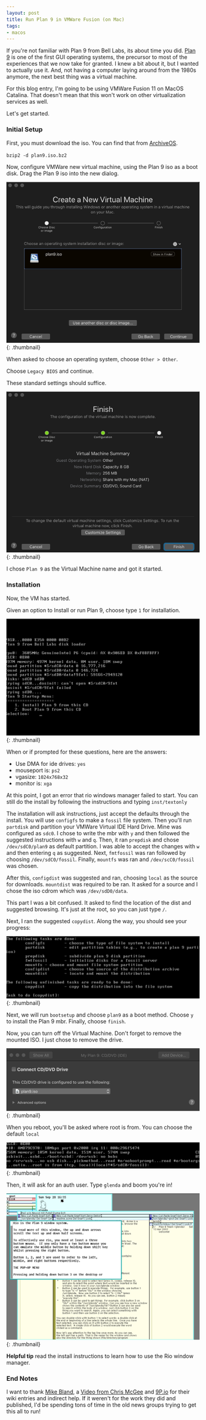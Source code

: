 ```yaml
---
layout: post
title: Run Plan 9 in VMWare Fusion (on Mac)
tags:
- macos
---
```

If you're not familiar with Plan 9 from Bell Labs, its about time you did. [Plan 9](https://en.wikipedia.org/wiki/Plan_9_from_Bell_Labs) is one of the first GUI operating systems, the precursor to most of the experiences that we now take for granted.  I knew a bit about it, but I wanted to actually use it.  And, not having a computer laying around from the 1980s anymore, the next best thing was a virtual machine.

For this blog entry, I'm going to be using VMWare Fusion 11 on MacOS Catalina.  That doesn't mean that this won't work on other virtualization services as well.

Let's get started.

### Initial Setup

First, you must download the iso.  You can find that from [ArchiveOS](https://archiveos.org/plan9/).

`bzip2 -d plan9.iso.bz2`

Now, configure VMWare new virtual machine, using the Plan 9 iso as a boot disk.  Drag the Plan 9 iso into the new dialog.

[![Plan9 1](/uploads/2020/plan9-1.png)](/uploads/2020/plan9-1.png){: .thumbnail}

When asked to choose an operating system, choose `Other > Other`.

Choose `Legacy BIOS` and continue.

These standard settings should suffice.

[![Plan9 2](/uploads/2020/plan9-2.png)](/uploads/2020/plan9-2.png){: .thumbnail}

I chose `Plan 9` as the Virtual Machine name and got it started.

### Installation

Now, the VM has started.

Given an option to Install or run Plan 9, choose type `1` for installation.

[![Plan9 3](/uploads/2020/plan9-3.png)](/uploads/2020/plan9-3.png){: .thumbnail}

When or if prompted for these questions, here are the answers:

* Use DMA for ide drives: `yes`
* mouseport is: `ps2`
* vgasize: `1024x768x32`
* monitor is: `xga`

At this point, I got an error that rio windows manager failed to start.  You can still do the install by following the instructions and typing `inst/textonly`

The installation will ask instructions, just accept the defaults through the install.  You will use `configfs` to make a `fossil` file system. Then you'll run `partdisk` and partition your VMWare Virtual IDE Hard Drive. Mine was configured as `sdc0`.  I chose to write the mbr with `y` and then followed the suggested instructions with `w` and `q`.  Then, it ran `prepdisk` and chose `/dev/sdC0/plan9` as default partition.  I was able to accept the changes with `w` and then entering `q` as suggested.  Next, `fmtfossil` was ran followed by choosing `/dev/sdC0/fossil`.  Finally, `mountfs` was ran and `/dev/scC0/fossil` was chosen.

After this, `configdist` was suggested and ran, choosing `local` as the source for downloads.  `mountdist` was required to be ran. It asked for a source and I chose the iso cdrom which was `/dev/sdD0/data`.  

This part I was a bit confused. It asked to find the location of the dist and suggested browsing. It's just at the root, so you can just type `/`.

Next, I ran the suggested `copydist`.  Along the way, you should see your progress:

[![Plan9 4](/uploads/2020/plan9-4.png)](/uploads/2020/plan9-4.png){: .thumbnail}

Next, we will run `bootsetup` and choose `plan9` as a boot method.  Choose `y` to install the Plan 9 mbr.  Finally, choose `finish`.

Now, you can turn off the Virtual Machine.  Don't forget to remove the mounted ISO.  I just chose to remove the drive.

[![Plan9 5](/uploads/2020/plan9-5.png)](/uploads/2020/plan9-5.png){: .thumbnail}

When you reboot, you'll be asked where root is from. You can choose the default `local`

[![Plan9 6](/uploads/2020/plan9-6.png)](/uploads/2020/plan9-6.png){: .thumbnail}

Then, it will ask for an auth user. Type `glenda` and boom you're in!

[![Plan9 7](/uploads/2020/plan9-7.png)](/uploads/2020/plan9-7.png){: .thumbnail}

**Helpful tip** read the install instructions to learn how to use the Rio window manager.

### End Notes

I want to thank [Mike Bland](https://mike-bland.com/2015/06/07/plan-9-on-vmware-fusion-7.1.1.html), a [Video from Chris McGee](https://www.youtube.com/watch?v=YPCARdOyWic) and  [9P.io](https://9p.io) for their wiki entries and indirect help. If it weren't for the work they did and published, I'd be spending tons of time in the old news groups trying to get this all to run!
